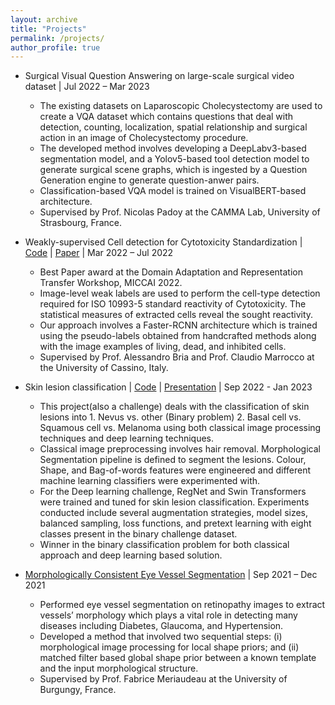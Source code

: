 ```yaml
---
layout: archive
title: "Projects"
permalink: /projects/
author_profile: true
---
```


* Surgical Visual Question Answering on large-scale surgical video dataset \| Jul 2022 – Mar 2023
  * The existing datasets on Laparoscopic Cholecystectomy are used to create a VQA dataset which contains
questions that deal with detection, counting, localization, spatial relationship and surgical action in an image of
Cholecystectomy procedure.
  * The developed method involves developing a DeepLabv3-based segmentation model, and a Yolov5-based tool
detection model to generate surgical scene graphs, which is ingested by a Question Generation engine to generate
question-anwer pairs.
  * Classification-based VQA model is trained on VisualBERT-based architecture.
  * Supervised by Prof. Nicolas Padoy at the CAMMA Lab, University of Strasbourg, France.

* Weakly-supervised Cell detection for Cytotoxicity Standardization \| [Code](https://github.com/manasikattel/SISSI) \| [Paper](https://link.springer.com/chapter/10.1007/978-3-031-16852-9_10) \| Mar 2022 – Jul 2022
  * Best Paper award at the Domain Adaptation and Representation Transfer Workshop, MICCAI 2022.
  * Image-level weak labels are used to perform the cell-type detection required for ISO 10993-5 standard reactivity of
Cytotoxicity. The statistical measures of extracted cells reveal the sought reactivity.
  * Our approach involves a Faster-RCNN architecture which is trained using the pseudo-labels obtained from
handcrafted methods along with the image examples of living, dead, and inhibited cells.
  * Supervised by Prof. Alessandro Bria and Prof. Claudio Marrocco at the University of Cassino, Italy.

* Skin lesion classification \| [Code](https://github.com/manasikattel/skin-lesion-cad) \| [Presentation](/files/CAD_presentation.pdf) \| Sep 2022 - Jan 2023
  * This project(also a challenge) deals with the classification of skin lesions into 1. Nevus vs. other (Binary problem) 2. Basal cell vs. Squamous cell vs. Melanoma using both classical image processing techniques and deep learning techniques. 
  * Classical image preprocessing involves hair removal. Morphological Segmentation pipeline is defined to segment the lesions. Colour, Shape, and Bag-of-words features were engineered and different machine learning classifiers were experimented with.
  * For the Deep learning challenge, RegNet and Swin Transformers were trained and tuned for skin lesion classification. Experiments conducted include several augmentation strategies, model sizes, balanced sampling, loss functions, and pretext learning with eight classes present in the binary challenge dataset.
  * Winner in the binary classification problem for both classical approach and deep learning based solution.


* [Morphologically Consistent Eye Vessel Segmentation](https://github.com/manasikattel/Eye-Vessel-Segmentation) \| Sep 2021 – Dec 2021
  * Performed eye vessel segmentation on retinopathy images to extract vessels’ morphology which plays a vital role
in detecting many diseases including Diabetes, Glaucoma, and Hypertension.
  * Developed a method that involved two sequential steps: (i) morphological image processing for local shape priors;
and (ii) matched filter based global shape prior between a known template and the input morphological structure.
  * Supervised by Prof. Fabrice Meriaudeau at the University of Burgungy, France.
